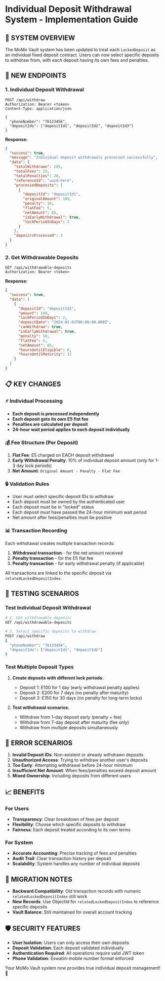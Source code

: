 # Individual Deposit Withdrawal System - Implementation Guide

## 🎯 SYSTEM OVERVIEW

The MoMo Vault system has been updated to treat each `LockedDeposit` as an individual fixed deposit contract. Users can now select specific deposits to withdraw from, with each deposit having its own fees and penalties.

## 🔧 NEW ENDPOINTS

### 1. Individual Deposit Withdrawal
```
POST /api/withdraw
Authorization: Bearer <token>
Content-Type: application/json

{
  "phoneNumber": "76123456",
  "depositIds": ["depositId1", "depositId2", "depositId3"]
}
```

**Response:**
```json
{
  "success": true,
  "message": "Individual deposit withdrawals processed successfully",
  "data": {
    "totalWithdrawn": 285,
    "totalFees": 15,
    "totalPenalties": 20,
    "referenceId": "uuid-here",
    "processedDeposits": [
      {
        "depositId": "depositId1",
        "originalAmount": 100,
        "penalty": 10,
        "flatFee": 5,
        "netAmount": 85,
        "isEarlyWithdrawal": true,
        "lockPeriodInDays": 2
      }
    ],
    "depositsProcessed": 3
  }
}
```

### 2. Get Withdrawable Deposits
```
GET /api/withdrawable-deposits
Authorization: Bearer <token>
```

**Response:**
```json
{
  "success": true,
  "data": [
    {
      "depositId": "depositId1",
      "amount": 100,
      "lockPeriodInDays": 2,
      "depositDate": "2024-01-01T00:00:00.000Z",
      "canWithdraw": true,
      "isEarlyWithdrawal": true,
      "penalty": 10,
      "flatFee": 5,
      "netAmount": 85,
      "hoursUntilEligible": 0,
      "hoursUntilMaturity": 12
    }
  ]
}
```

## 📋 KEY CHANGES

### ⚡ Individual Processing
- **Each deposit is processed independently**
- **Each deposit gets its own E5 flat fee**
- **Penalties are calculated per deposit**
- **24-hour wait period applies to each deposit individually**

### 💰 Fee Structure (Per Deposit)
1. **Flat Fee**: E5 charged on EACH deposit withdrawal
2. **Early Withdrawal Penalty**: 10% of individual deposit amount (only for 1-3 day lock periods)
3. **Net Amount**: `Original Amount - Penalty - Flat Fee`

### 🔒 Validation Rules
- User must select specific deposit IDs to withdraw
- Each deposit must be owned by the authenticated user
- Each deposit must be in "locked" status
- Each deposit must have passed the 24-hour minimum wait period
- Net amount after fees/penalties must be positive

### 📊 Transaction Recording
Each withdrawal creates multiple transaction records:
1. **Withdrawal transaction** - for the net amount received
2. **Penalty transaction** - for the E5 flat fee
3. **Penalty transaction** - for early withdrawal penalty (if applicable)

All transactions are linked to the specific deposit via `relatedLockedDepositIndex`.

## 🧪 TESTING SCENARIOS

### Test Individual Deposit Withdrawal
```bash
# 1. Get withdrawable deposits
GET /api/withdrawable-deposits

# 2. Select specific deposits to withdraw
POST /api/withdraw
{
  "phoneNumber": "76123456",
  "depositIds": ["depositId1", "depositId2"]
}
```

### Test Multiple Deposit Types
1. **Create deposits with different lock periods**:
   - Deposit 1: E100 for 1 day (early withdrawal penalty applies)
   - Deposit 2: E200 for 7 days (no penalty after maturity)
   - Deposit 3: E150 for 30 days (no penalty for long-term locks)

2. **Test withdrawal scenarios**:
   - Withdraw from 1-day deposit early (penalty + fee)
   - Withdraw from 7-day deposit after maturity (fee only)
   - Withdraw from multiple deposits simultaneously

## 🚨 ERROR SCENARIOS

1. **Invalid Deposit IDs**: Non-existent or already withdrawn deposits
2. **Unauthorized Access**: Trying to withdraw another user's deposits
3. **Too Early**: Attempting withdrawal before 24-hour minimum
4. **Insufficient Net Amount**: When fees/penalties exceed deposit amount
5. **Mixed Ownership**: Including deposits from different users

## 📈 BENEFITS

### For Users
- **Transparency**: Clear breakdown of fees per deposit
- **Flexibility**: Choose which specific deposits to withdraw
- **Fairness**: Each deposit treated according to its own terms

### For System
- **Accurate Accounting**: Precise tracking of fees and penalties
- **Audit Trail**: Clear transaction history per deposit
- **Scalability**: System handles any number of individual deposits

## 🔄 MIGRATION NOTES

- **Backward Compatibility**: Old transaction records with numeric `relatedLockedDepositIndex` still work
- **New Records**: Use ObjectId for `relatedLockedDepositIndex` to reference specific deposits
- **Vault Balance**: Still maintained for overall account tracking

## 🛡️ SECURITY FEATURES

- **User Isolation**: Users can only access their own deposits
- **Deposit Validation**: Each deposit validated individually
- **Authentication Required**: All operations require valid JWT token
- **Phone Validation**: Eswatini mobile number format enforced

Your MoMo Vault system now provides true individual deposit management! 🎉